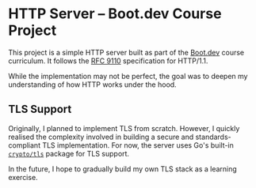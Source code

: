 # HTTP Server – Boot.dev Course Project

This project is a simple HTTP server built as part of the [Boot.dev](https://boot.dev) course curriculum. It follows the [RFC 9110](https://www.rfc-editor.org/rfc/rfc9110) specification for HTTP/1.1.

While the implementation may not be perfect, the goal was to deepen my understanding of how HTTP works under the hood.

## TLS Support

Originally, I planned to implement TLS from scratch. However, I quickly realised the complexity involved in building a secure and standards-compliant TLS implementation. For now, the server uses Go's built-in [`crypto/tls`](https://pkg.go.dev/crypto/tls) package for TLS support.

In the future, I hope to gradually build my own TLS stack as a learning exercise.


